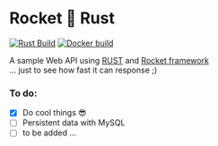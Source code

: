 # Rocket 🚀 Rust
[![Rust Build](https://github.com/aniskhan001/rocket-rust/actions/workflows/rust.yml/badge.svg)](https://github.com/aniskhan001/rocket-rust/actions/workflows/rust.yml) [![Docker build](https://github.com/aniskhan001/rocket-rust/actions/workflows/docker-build-push.yml/badge.svg)](https://github.com/aniskhan001/rocket-rust/actions/workflows/docker-build-push.yml)

A sample Web API using [RUST](https://www.rust-lang.org/en-US/) and [Rocket framework](https://rocket.rs/) <br>
... just to see how fast it can response ;)


### To do:
- [x] Do cool things 😎
- [ ] Persistent data with MySQL
- [ ] to be added ...
